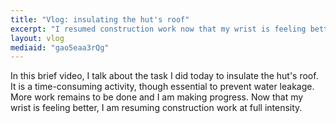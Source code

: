 ```yaml
---
title: "Vlog: insulating the hut's roof"
excerpt: "I resumed construction work now that my wrist is feeling better. I worked for several hours on the hut's roof."
layout: vlog
mediaid: "gao5eaa3rQg"
---
```


In this brief video, I talk about the task I did today to insulate the
hut's roof. It is a time-consuming activity, though essential to
prevent water leakage. More work remains to be done and I am making
progress. Now that my wrist is feeling better, I am resuming
construction work at full intensity.
